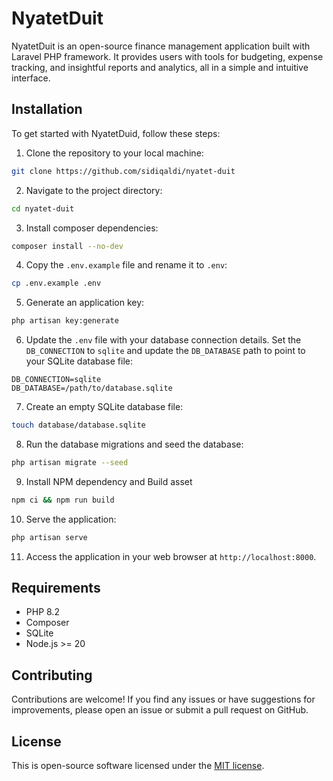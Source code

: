 # NyatetDuit

NyatetDuit is an open-source finance management application built with Laravel PHP framework. It provides users with tools for budgeting, expense tracking, and insightful reports and analytics, all in a simple and intuitive interface.

## Installation

To get started with NyatetDuid, follow these steps:

1. Clone the repository to your local machine:
```bash
git clone https://github.com/sidiqaldi/nyatet-duit
```

2. Navigate to the project directory:
```bash
cd nyatet-duit
```
3. Install composer dependencies:
```bash
composer install --no-dev
```
4. Copy the `.env.example` file and rename it to `.env`:
```bash
cp .env.example .env
```
5. Generate an application key:
```bash
php artisan key:generate
```
6. Update the `.env` file with your database connection details. Set the `DB_CONNECTION` to `sqlite` and update the `DB_DATABASE` path to point to your SQLite database file:
```env
DB_CONNECTION=sqlite
DB_DATABASE=/path/to/database.sqlite
```
7. Create an empty SQLite database file:
```bash
touch database/database.sqlite
```
8. Run the database migrations and seed the database:
```bash
php artisan migrate --seed
```
9. Install NPM dependency and Build asset
```bash
npm ci && npm run build
```
10. Serve the application:
```bash
php artisan serve
```
11. Access the application in your web browser at `http://localhost:8000`.



## Requirements

- PHP 8.2
- Composer
- SQLite
- Node.js >= 20

## Contributing

Contributions are welcome! If you find any issues or have suggestions for improvements, please open an issue or submit a pull request on GitHub.

## License

This is open-source software licensed under the [MIT license](LICENSE).
